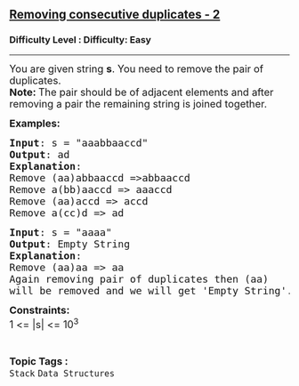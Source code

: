 <h2><a href="https://www.geeksforgeeks.org/problems/removing-consecutive-duplicates-2-1587115621/1?page=1&category=Stack&difficulty=Easy,Medium,Hard&status=unsolved,attempted&sortBy=accuracy">Removing consecutive duplicates - 2</a></h2><h3>Difficulty Level : Difficulty: Easy</h3><hr><div class="problems_problem_content__Xm_eO"><p><span style="font-size: 18px;">You are given string <strong>s</strong>. You need to remove the pair of duplicates.<br><strong>Note:&nbsp;</strong>The pair should be of adjacent elements and after removing a pair the remaining string is joined together.&nbsp;</span></p>
<p><span style="font-size: 18px;"><strong>Examples:</strong></span></p>
<pre><span style="font-size: 18px;"><strong>Input</strong>: s = "aaabbaaccd"
<strong>Output</strong>: ad
<strong>Explanation</strong>: 
Remove (aa)abbaaccd =&gt;abbaaccd
Remove a(bb)aaccd =&gt; aaaccd
Remove (aa)accd =&gt; accd
Remove a(cc)d =&gt; ad</span></pre>
<pre><span style="font-size: 18px;"><strong>Input</strong>: s = "aaaa"
<strong>Output</strong>: Empty String
<strong>Explanation</strong>: 
Remove (aa)aa =&gt; aa
Again removing pair of duplicates then (aa) 
will be removed and we will get 'Empty String'.</span></pre>
<p><span style="font-size: 18px;"><strong>Constraints:</strong><br>1 &lt;= |s| &lt;= 10<sup>3</sup></span></p></div><br><p><span style=font-size:18px><strong>Topic Tags : </strong><br><code>Stack</code>&nbsp;<code>Data Structures</code>&nbsp;